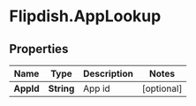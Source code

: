 # Flipdish.AppLookup

## Properties

Name | Type | Description | Notes
------------ | ------------- | ------------- | -------------
**AppId** | **String** | App id | [optional] 


